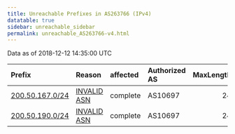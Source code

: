 ```yaml
---
title: Unreachable Prefixes in AS263766 (IPv4)
datatable: true
sidebar: unreachable_sidebar
permalink: unreachable_AS263766-v4.html
---
```


Data as of 2018-12-12 14:35:00 UTC


<div class="datatable-begin"></div>

| Prefix                                                   | Reason                                                                                                  | affected   | Authorized AS   |   MaxLength | Anchor                                         |   unreachable /24s |
|:---------------------------------------------------------|:--------------------------------------------------------------------------------------------------------|:-----------|:----------------|------------:|:-----------------------------------------------|-------------------:|
| [200.50.167.0/24](https://stat.ripe.net/200.50.167.0/24) | [INVALID ASN](https://rpki-validator.ripe.net/announcement-preview?asn=AS263766&prefix=200.50.167.0/24) | complete   | AS10697         |          24 | [LACNIC](unreachable_LACNIC_RPKI_Root-v4.html) |                  1 |
| [200.50.190.0/24](https://stat.ripe.net/200.50.190.0/24) | [INVALID ASN](https://rpki-validator.ripe.net/announcement-preview?asn=AS263766&prefix=200.50.190.0/24) | complete   | AS10697         |          24 | [LACNIC](unreachable_LACNIC_RPKI_Root-v4.html) |                  1 |

<div class="datatable-end"></div>
